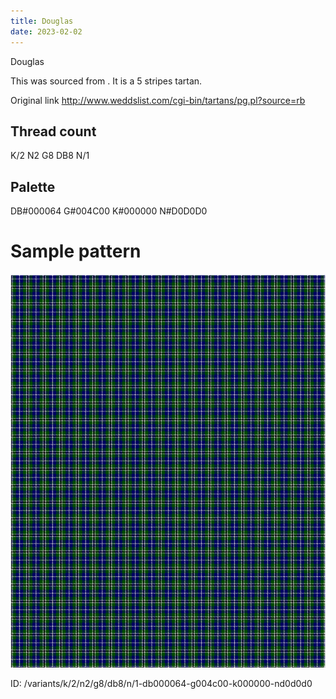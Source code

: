 ```yaml
---
title: Douglas
date: 2023-02-02
---
```

Douglas

This was sourced from <no value>.  It is a 5 stripes tartan.

Original link http://www.weddslist.com/cgi-bin/tartans/pg.pl?source=rb

## Thread count
K/2 N2 G8 DB8 N/1

## Palette
DB#000064 G#004C00 K#000000 N#D0D0D0

# Sample pattern

![Tartan detail](tartan.png "K/2 N2 G8 DB8 N/1 tartan")

ID: /variants/k/2/n2/g8/db8/n/1-db000064-g004c00-k000000-nd0d0d0